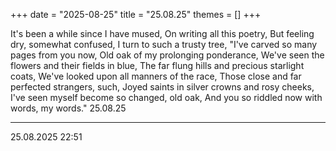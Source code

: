 +++
date = "2025-08-25"
title = "25.08.25"
themes = []
+++

It's been a while since I have mused,
On writing all this poetry,
But feeling dry, somewhat confused,
I turn to such a trusty tree,
"I've carved so many pages from you now,
Old oak of my prolonging ponderance,
We've seen the flowers and their fields in blue,
The far flung hills and precious starlight coats,
We've looked upon all manners of the race,
Those close and far perfected strangers, such,
Joyed saints in silver crowns and rosy cheeks,
I've seen myself become so changed, old oak,
And you so riddled now with words, my words."
25.08.25

---

25.08.2025 22:51
